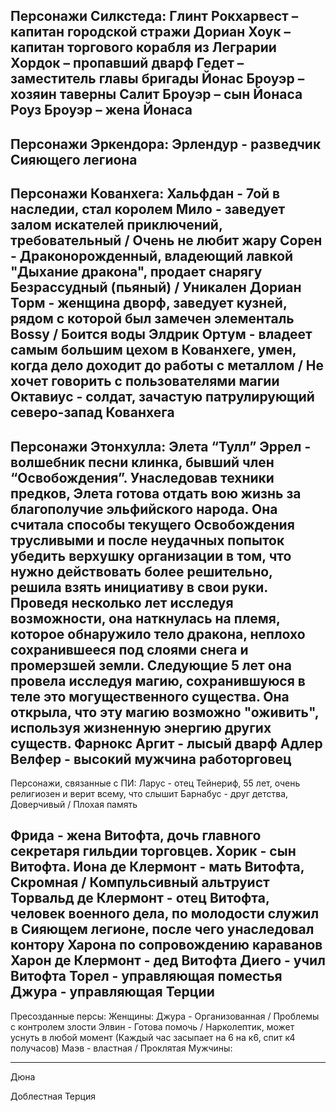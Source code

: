 Персонажи Силкстеда: 
Глинт Рокхарвест – капитан городской стражи	
Дориан Хоук – капитан торгового корабля из Леграрии
Хордок – пропавший дварф
Гедет – заместитель главы бригады
Йонас Броуэр – хозяин таверны
Салит Броуэр – сын Йонаса
Роуз Броуэр – жена Йонаса
---
Персонажи Эркендора:
Эрлендур - разведчик Сияющего легиона
---
Персонажи Кованхега:
Хальфдан - 7ой в наследии, стал королем
Мило - заведует залом искателей приключений, требовательный / Очень не любит жару 
Сорен - Драконорожденный, владеющий лавкой "Дыхание дракона", продает снарягу Безрассудный (пьяный) / Уникален
Дориан Торм - женщина дворф, заведует кузней, рядом с которой был замечен элементаль Bossy / Боится воды
Элдрик Ортум - владеет самым большим цехом в Кованхеге, умен, когда дело доходит до работы с металлом / Не хочет говорить с пользователями магии
Октавиус - солдат, зачастую патрулирующий северо-запад Кованхега
---
Персонажи Этонхулла:
Элета “Тулл” Эррел - волшебник песни клинка, бывший член “Освобождения”. Унаследовав техники предков, Элета готова отдать вою жизнь за благополучие эльфийского народа. Она считала способы текущего Освобождения трусливыми и после неудачных попыток убедить верхушку организации в том, что нужно действовать более решительно, решила взять инициативу в свои руки. Проведя несколько лет исследуя возможности, она наткнулась на племя, которое обнаружило тело дракона, неплохо сохранившееся под слоями снега и промерзшей земли. Следующие 5 лет она провела исследуя магию, сохранившуюся в теле это могущественного существа. Она открыла, что эту магию возможно "оживить", используя жизненную энергию других существ.
Фарнокс Аргит - лысый дварф
Адлер Велфер - высокий мужчина работорговец
---
Персонажи, связанные с ПИ:
Ларус - отец Тейнериф, 55 лет, очень религиозен и верит всему, что слышит
Барнабус - друг детства, Доверчивый / Плохая память

Фрида - жена Витофта, дочь главного секретаря гильдии торговцев. 
Хорик - сын Витофта.
Иона де Клермонт - мать Витофта, Скромная / Компульсивный альтруист
Торвальд де Клермонт - отец Витофта, человек военного дела, по молодости служил в Сияющем легионе, после чего унаследовал контору Харона по сопровождению караванов
Харон де Клермонт - дед Витофта
Диего - учил Витофта
Торел - управляющая поместья
Джура - управляющая Терции
---
Пресозданные персы:
Женщины:
Джура - Организованная / Проблемы с контролем злости
Элвин - Готова помочь / Нарколептик, может уснуть в любой момент (Каждый час засыпает на 6 на к6, спит к4 получасов)
Маэв - властная / Проклятая 
Мужчины:

---
Дюна

Доблестная Терция